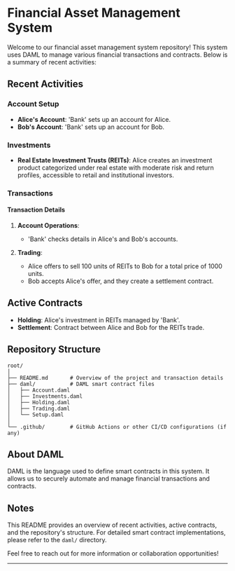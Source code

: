 # Financial Asset Management System

Welcome to our financial asset management system repository! This system uses DAML to manage various financial transactions and contracts. Below is a summary of recent activities:

## Recent Activities

### Account Setup

- **Alice's Account**: 'Bank' sets up an account for Alice.
- **Bob's Account**: 'Bank' sets up an account for Bob.

### Investments

- **Real Estate Investment Trusts (REITs)**: Alice creates an investment product categorized under real estate with moderate risk and return profiles, accessible to retail and institutional investors.

### Transactions

#### Transaction Details

1. **Account Operations**:
   - 'Bank' checks details in Alice's and Bob's accounts.

2. **Trading**:
   - Alice offers to sell 100 units of REITs to Bob for a total price of 1000 units.
   - Bob accepts Alice's offer, and they create a settlement contract.

## Active Contracts

- **Holding**: Alice's investment in REITs managed by 'Bank'.
- **Settlement**: Contract between Alice and Bob for the REITs trade.

## Repository Structure

```
root/
│
├── README.md       # Overview of the project and transaction details
├── daml/           # DAML smart contract files
│   ├── Account.daml
│   ├── Investments.daml
│   ├── Holding.daml
│   ├── Trading.daml
│   └── Setup.daml
│
└── .github/        # GitHub Actions or other CI/CD configurations (if any)
```

## About DAML

DAML is the language used to define smart contracts in this system. It allows us to securely automate and manage financial transactions and contracts.

## Notes

This README provides an overview of recent activities, active contracts, and the repository's structure. For detailed smart contract implementations, please refer to the `daml/` directory.

Feel free to reach out for more information or collaboration opportunities!

---
